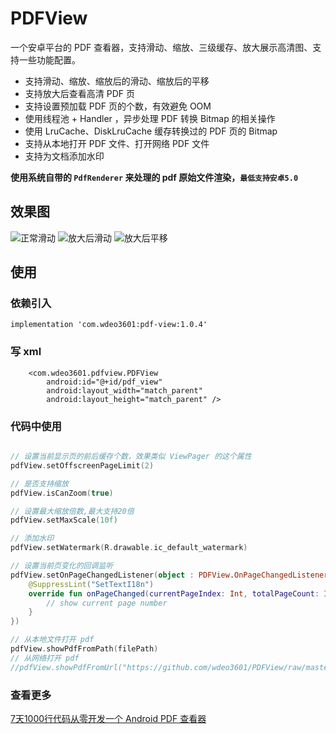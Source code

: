 # PDFView
一个安卓平台的 PDF 查看器，支持滑动、缩放、三级缓存、放大展示高清图、支持一些功能配置。
* 支持滑动、缩放、缩放后的滑动、缩放后的平移
* 支持放大后查看高清 PDF 页
* 支持设置预加载 PDF 页的个数，有效避免 OOM
* 使用线程池 + Handler ，异步处理 PDF 转换 Bitmap 的相关操作
* 使用 LruCache、DiskLruCache 缓存转换过的 PDF 页的 Bitmap
* 支持从本地打开 PDF 文件、打开网络 PDF 文件
* 支持为文档添加水印

**使用系统自带的 `PdfRenderer` 来处理的 pdf 原始文件渲染，`最低支持安卓5.0`**

## 效果图  
![正常滑动](https://img-blog.csdnimg.cn/20200822153707459.gif)
![放大后滑动](https://img-blog.csdnimg.cn/20200822153648757.gif)
![放大后平移](https://img-blog.csdnimg.cn/20200822153623644.gif)

## 使用

### 依赖引入
```
implementation 'com.wdeo3601:pdf-view:1.0.4'
```

### 写 xml

```
    <com.wdeo3601.pdfview.PDFView
        android:id="@+id/pdf_view"
        android:layout_width="match_parent"
        android:layout_height="match_parent" />
```

### 代码中使用

```kotlin

// 设置当前显示页的前后缓存个数，效果类似 ViewPager 的这个属性
pdfView.setOffscreenPageLimit(2)

// 是否支持缩放
pdfView.isCanZoom(true)

// 设置最大缩放倍数,最大支持20倍
pdfView.setMaxScale(10f)

// 添加水印
pdfView.setWatermark(R.drawable.ic_default_watermark)

// 设置当前页变化的回调监听
pdfView.setOnPageChangedListener(object : PDFView.OnPageChangedListener {
    @SuppressLint("SetTextI18n")
    override fun onPageChanged(currentPageIndex: Int, totalPageCount: Int) {
        // show current page number
    }
})

// 从本地文件打开 pdf
pdfView.showPdfFromPath(filePath)
// 从网络打开 pdf
//pdfView.showPdfFromUrl("https://github.com/wdeo3601/PDFView/raw/master/sample.pdf")

```

### 查看更多

[7天1000行代码从零开发一个 Android PDF 查看器](https://blog.csdn.net/Captive_Rainbow_/article/details/108169413)